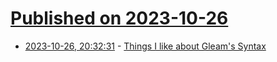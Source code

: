 # [Published on 2023-10-26](index.md)

* [2023-10-26, 20:32:31](https://lobste.rs/s/ev9cam/things_i_like_about_gleam_s_syntax) - [Things I like about Gleam's Syntax](https://erikarow.land/notes/gleam-syntax)
